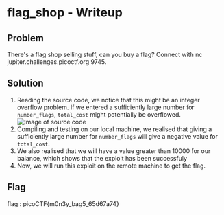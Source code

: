 # flag_shop - Writeup

## Problem
There's a flag shop selling stuff, can you buy a flag? Connect with nc jupiter.challenges.picoctf.org 9745.

## Solution
1. Reading the source code, we notice that this might be an integer overflow problem. If we entered a sufficiently large number for `number_flags`, `total_cost` might potentially be overflowed.
![Image of source code](https://github.com/joelczk/CTF/blob/main/PicoGym/images/flag_shop/code.PNG)
2. Compiling and testing on our local machine, we realised that giving a sufficiently large number for `number_flags` will give a negative value for `total_cost`.
3. We also realised that we will have a value greater than 10000 for our balance, which shows that the exploit has been successfuly
4. Now, we will run this exploit on the remote machine to get the flag.

## Flag
flag : picoCTF{m0n3y_bag5_65d67a74}

